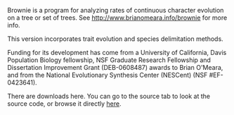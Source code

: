 Brownie is a program for analyzing rates of continuous character evolution on a tree or set of trees. See http://www.brianomeara.info/brownie for more info.

This version incorporates trait evolution and species delimitation methods.

Funding for its development has come from a University of California, Davis Population Biology fellowship, NSF Graduate Research Fellowship and Dissertation Improvement Grant (DEB-0608487) awards to Brian O'Meara, and from  the National Evolutionary Synthesis Center (NESCent) (NSF #EF-0423641).


There are downloads here. You can go to the source tab to look at the source code, or browse it directly [here](http://code.google.com/p/brownie/source/browse/#svn/trunk).